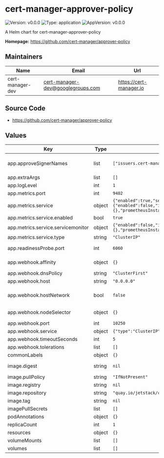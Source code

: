 # cert-manager-approver-policy

![Version: v0.0.0](https://img.shields.io/badge/Version-v0.0.0-informational?style=flat-square) ![Type: application](https://img.shields.io/badge/Type-application-informational?style=flat-square) ![AppVersion: v0.0.0](https://img.shields.io/badge/AppVersion-v0.0.0-informational?style=flat-square)

A Helm chart for cert-manager-approver-policy

**Homepage:** <https://github.com/cert-manager/approver-policy>

## Maintainers

| Name | Email | Url |
| ---- | ------ | --- |
| cert-manager-dev | <cert-manager-dev@googlegroups.com> | <https://cert-manager.io> |

## Source Code

* <https://github.com/cert-manager/approver-policy>

## Values

| Key | Type | Default | Description |
|-----|------|---------|-------------|
| app.approveSignerNames | list | `["issuers.cert-manager.io/*","clusterissuers.cert-manager.io/*"]` | List if signer names that approver-policy will be given permission to approve and deny. CertificateRequests referencing these signer names can be processed by approver-policy. See: https://cert-manager.io/docs/concepts/certificaterequest/#approval |
| app.extraArgs | list | `[]` | Extra CLI arguments that will be passed to the approver-policy process. |
| app.logLevel | int | `1` | Verbosity of approver-policy logging. |
| app.metrics.port | int | `9402` | Port for exposing Prometheus metrics on 0.0.0.0 on path '/metrics'. |
| app.metrics.service | object | `{"enabled":true,"servicemonitor":{"enabled":false,"interval":"10s","labels":{},"prometheusInstance":"default","scrapeTimeout":"5s"},"type":"ClusterIP"}` | Service to expose metrics endpoint. |
| app.metrics.service.enabled | bool | `true` | Create a Service resource to expose metrics endpoint. |
| app.metrics.service.servicemonitor | object | `{"enabled":false,"interval":"10s","labels":{},"prometheusInstance":"default","scrapeTimeout":"5s"}` | ServiceMonitor resource for this Service. |
| app.metrics.service.type | string | `"ClusterIP"` | Service type to expose metrics. |
| app.readinessProbe.port | int | `6060` | Container port to expose approver-policy HTTP readiness probe on default network interface. |
| app.webhook.affinity | object | `{}` | https://kubernetes.io/docs/concepts/scheduling-eviction/assign-pod-node/#affinity-and-anti-affinity |
| app.webhook.dnsPolicy | string | `"ClusterFirst"` | May need to be changed if hostNetwork: true |
| app.webhook.host | string | `"0.0.0.0"` | Host that the webhook listens on. |
| app.webhook.hostNetwork | bool | `false` | Boolean value, expose pod on hostNetwork Required when running a custom CNI in managed providers such as AWS EKS See: https://cert-manager.io/docs/installation/compatibility/#aws-eks |
| app.webhook.nodeSelector | object | `{}` | https://kubernetes.io/docs/concepts/scheduling-eviction/assign-pod-node/#nodeselector |
| app.webhook.port | int | `10250` | Port that the webhook listens on. |
| app.webhook.service | object | `{"type":"ClusterIP"}` | Type of Kubernetes Service used by the Webhook |
| app.webhook.timeoutSeconds | int | `5` | Timeout of webhook HTTP request. |
| app.webhook.tolerations | list | `[]` | https://kubernetes.io/docs/concepts/scheduling-eviction/taint-and-toleration/ |
| commonLabels | object | `{}` | Optional allow custom labels to be placed on resources |
| image.digest | string | `nil` | Target image digest. Will override any tag if set. for example: digest: sha256:0e072dddd1f7f8fc8909a2ca6f65e76c5f0d2fcfb8be47935ae3457e8bbceb20 |
| image.pullPolicy | string | `"IfNotPresent"` | Kubernetes imagePullPolicy on Deployment. |
| image.registry | string | `nil` | Target image registry. Will be prepended to the target image repositry if set. |
| image.repository | string | `"quay.io/jetstack/cert-manager-approver-policy"` | Target image repository. |
| image.tag | string | `nil` | Target image version tag. Defaults to the chart's appVersion. |
| imagePullSecrets | list | `[]` | Optional secrets used for pulling the approver-policy container image. |
| podAnnotations | object | `{}` | Optional allow custom annotations to be placed on cert-manager-approver pod |
| replicaCount | int | `1` | Number of replicas of approver-policy to run. |
| resources | object | `{}` |  |
| volumeMounts | list | `[]` | Optional extra volume mounts. Useful for mounting custom root CAs |
| volumes | list | `[]` | Optional extra volumes. |

